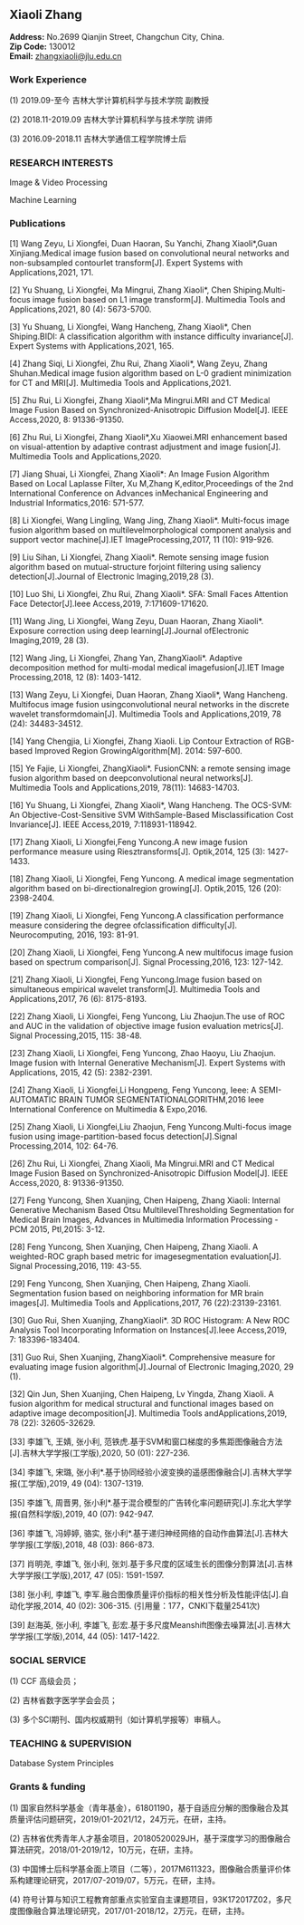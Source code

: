 ## Xiaoli Zhang
**Address:**  No.2699 Qianjin Street, Changchun City, China.  
**Zip Code:** 130012  
**Email:** zhangxiaoli@jlu.edu.cn  
### Work Experience
(1) 2019.09-至今 吉林大学计算机科学与技术学院 副教授

(2) 2018.11-2019.09 吉林大学计算机科学与技术学院 讲师

(3) 2016.09-2018.11 吉林大学通信工程学院博士后
### RESEARCH INTERESTS
Image & Video Processing 

Machine Learning
### Publications 
[1] Wang Zeyu, Li Xiongfei, Duan Haoran, Su Yanchi, Zhang Xiaoli*,Guan Xinjiang.Medical image fusion based on convolutional neural networks and non-subsampled contourlet    transform[J]. Expert Systems with Applications,2021, 171.

[2] Yu Shuang, Li Xiongfei, Ma Mingrui, Zhang Xiaoli*, Chen Shiping.Multi-focus image fusion based on L1 image transform[J]. Multimedia Tools and Applications,2021, 80 (4): 5673-5700.

[3] Yu Shuang, Li Xiongfei, Wang Hancheng, Zhang Xiaoli*, Chen Shiping.BIDI: A classification algorithm with instance difficulty invariance[J]. Expert Systems with Applications,2021, 165.

[4] Zhang Siqi, Li Xiongfei, Zhu Rui, Zhang Xiaoli*, Wang Zeyu, Zhang Shuhan.Medical image fusion algorithm based on L-0 gradient minimization for CT and MRI[J]. Multimedia Tools and Applications,2021.

[5] Zhu Rui, Li Xiongfei, Zhang Xiaoli*,Ma Mingrui.MRI and CT Medical Image Fusion Based on Synchronized-Anisotropic Diffusion Model[J]. IEEE Access,2020, 8: 91336-91350.

[6] Zhu Rui, Li Xiongfei, Zhang Xiaoli*,Xu Xiaowei.MRI enhancement based on visual-attention by adaptive contrast adjustment and image fusion[J]. Multimedia Tools and Applications,2020.

[7] Jiang Shuai, Li Xiongfei, Zhang Xiaoli*: An Image Fusion Algorithm Based on Local Laplasse Filter, Xu M,Zhang K,editor,Proceedings of the 2nd International Conference on Advances inMechanical Engineering and Industrial Informatics,2016: 571-577.

[8] Li Xiongfei, Wang Lingling, Wang Jing, Zhang Xiaoli*. Multi-focus image fusion algorithm based on multilevelmorphological component analysis and support vector machine[J].IET ImageProcessing,2017, 11 (10): 919-926.

[9] Liu Sihan, Li Xiongfei, Zhang Xiaoli*. Remote sensing image fusion algorithm based on mutual-structure forjoint filtering using saliency detection[J].Journal of Electronic Imaging,2019,28 (3).

[10] Luo Shi, Li Xiongfei, Zhu Rui, Zhang Xiaoli*. SFA: Small Faces Attention Face Detector[J].Ieee Access,2019, 7:171609-171620.

[11] Wang Jing, Li Xiongfei, Wang Zeyu, Duan Haoran, Zhang Xiaoli*. Exposure correction using deep learning[J].Journal ofElectronic Imaging,2019, 28 (3).

[12] Wang Jing, Li Xiongfei, Zhang Yan, ZhangXiaoli*. Adaptive decomposition method for multi-modal medical imagefusion[J].IET Image Processing,2018, 12 (8): 1403-1412.

[13] Wang Zeyu, Li Xiongfei, Duan Haoran, Zhang Xiaoli*, Wang Hancheng. Multifocus image fusion usingconvolutional neural networks in the discrete wavelet transformdomain[J]. Multimedia Tools and Applications,2019, 78 (24): 34483-34512.

[14] Yang Chengjia, Li Xiongfei, Zhang Xiaoli. Lip Contour Extraction of RGB-based Improved Region GrowingAlgorithm[M]. 2014: 597-600.

[15] Ye Fajie, Li Xiongfei, ZhangXiaoli*. FusionCNN: a remote sensing image fusion algorithm based on deepconvolutional neural networks[J]. Multimedia Tools and Applications,2019, 78(11): 14683-14703.

[16] Yu Shuang, Li Xiongfei, Zhang Xiaoli*, Wang Hancheng. The OCS-SVM: An Objective-Cost-Sensitive SVM WithSample-Based Misclassification Cost Invariance[J]. IEEE Access,2019, 7:118931-118942.

[17] Zhang Xiaoli, Li Xiongfei,Feng Yuncong.A new image fusion performance measure using Riesztransforms[J]. Optik,2014, 125 (3): 1427-1433.

[18] Zhang Xiaoli, Li Xiongfei, Feng Yuncong. A medical image segmentation algorithm based on bi-directionalregion growing[J]. Optik,2015, 126 (20): 2398-2404.

[19] Zhang Xiaoli, Li Xiongfei, Feng Yuncong.A classification performance measure considering the degree ofclassification difficulty[J]. Neurocomputing, 2016, 193: 81-91.

[20] Zhang Xiaoli, Li Xiongfei, Feng Yuncong.A new multifocus image fusion based on spectrum comparison[J]. Signal Processing,2016, 123: 127-142.

[21] Zhang Xiaoli, Li Xiongfei, Feng Yuncong.Image fusion based on simultaneous empirical wavelet transform[J]. Multimedia Tools and Applications,2017, 76 (6): 8175-8193.

[22] Zhang Xiaoli, Li Xiongfei, Feng Yuncong, Liu Zhaojun.The use of ROC and AUC in the validation of objective image fusion evaluation metrics[J]. Signal Processing,2015, 115: 38-48.

[23] Zhang Xiaoli, Li Xiongfei, Feng Yuncong, Zhao Haoyu, Liu Zhaojun. Image fusion with Internal Generative Mechanism[J]. Expert Systems with Applications, 2015, 42 (5): 2382-2391.

[24] Zhang Xiaoli, Li Xiongfei,Li Hongpeng, Feng Yuncong, Ieee: A SEMI-AUTOMATIC BRAIN TUMOR SEGMENTATIONALGORITHM,2016 Ieee International Conference on Multimedia & Expo,2016.

[25] Zhang Xiaoli, Li Xiongfei,Liu Zhaojun, Feng Yuncong.Multi-focus image fusion using image-partition-based focus detection[J].Signal Processing,2014, 102: 64-76.

[26] Zhu Rui, Li Xiongfei, Zhang Xiaoli, Ma Mingrui.MRI and CT Medical Image Fusion Based on Synchronized-Anisotropic Diffusion Model[J]. IEEE Access,2020, 8: 91336-91350.

[27] Feng Yuncong, Shen Xuanjing, Chen Haipeng, Zhang Xiaoli: Internal Generative Mechanism Based Otsu MultilevelThresholding Segmentation for Medical Brain Images, Advances in Multimedia Information Processing - PCM 2015, PtI,2015: 3-12.

[28] Feng Yuncong, Shen Xuanjing, Chen Haipeng, Zhang Xiaoli. A weighted-ROC graph based metric for imagesegmentation evaluation[J]. Signal Processing,2016, 119: 43-55.

[29] Feng Yuncong, Shen Xuanjing, Chen Haipeng, Zhang Xiaoli. Segmentation fusion based on neighboring information for MR brain images[J]. Multimedia Tools and Applications,2017, 76 (22):23139-23161.

[30] Guo Rui, Shen Xuanjing, ZhangXiaoli*. 3D ROC Histogram: A New ROC Analysis Tool Incorporating Information on Instances[J].Ieee Access,2019, 7: 183396-183404.

[31] Guo Rui, Shen Xuanjing, ZhangXiaoli*. Comprehensive measure for evaluating image fusion algorithm[J].Journal of Electronic Imaging,2020, 29 (1).

[32] Qin Jun, Shen Xuanjing, Chen Haipeng, Lv Yingda, Zhang Xiaoli. A fusion algorithm for medical structural and functional images based on adaptive image decomposition[J]. Multimedia Tools andApplications,2019, 78 (22): 32605-32629.

[33] 李雄飞, 王婧, 张小利, 范铁虎.基于SVM和窗口梯度的多焦距图像融合方法[J].吉林大学学报(工学版),2020, 50 (01): 227-236.

[34] 李雄飞, 宋璐, 张小利*.基于协同经验小波变换的遥感图像融合[J].吉林大学学报(工学版),2019, 49 (04): 1307-1319.

[35] 李雄飞, 周晋男, 张小利*.基于混合模型的广告转化率问题研究[J].东北大学学报(自然科学版),2019, 40 (07): 942-947.

[36] 李雄飞, 冯婷婷, 骆实, 张小利*.基于递归神经网络的自动作曲算法[J].吉林大学学报(工学版),2018, 48 (03): 866-873.

[37] 肖明尧, 李雄飞, 张小利, 张刘.基于多尺度的区域生长的图像分割算法[J].吉林大学学报(工学版),2017, 47 (05): 1591-1597.

[38] 张小利, 李雄飞, 李军.融合图像质量评价指标的相关性分析及性能评估[J].自动化学报,2014, 40 (02): 306-315. (引用量：177，CNKI下载量2541次)

[39] 赵海英, 张小利, 李雄飞, 彭宏.基于多尺度Meanshift图像去噪算法[J].吉林大学学报(工学版),2014, 44 (05): 1417-1422.
### SOCIAL SERVICE
(1) CCF 高级会员；

(2) 吉林省数字医学学会会员；

(3) 多个SCI期刊、国内权威期刊（如计算机学报等）审稿人。
### TEACHING & SUPERVISION
Database System Principles

### Grants & funding
(1) 国家自然科学基金（青年基金），61801190，基于自适应分解的图像融合及其质量评估问题研究，2019/01-2021/12，24万元，在研，主持。

(2) 吉林省优秀青年人才基金项目，20180520029JH，基于深度学习的图像融合算法研究，2018/01-2019/12，10万元，在研，主持。

(3) 中国博士后科学基金面上项目（二等），2017M611323，图像融合质量评价体系构建理论研究，2017/07-2019/07，5万元，在研，主持。

(4) 符号计算与知识工程教育部重点实验室自主课题项目，93K172017Z02，多尺度图像融合算法理论研究，2017/01-2018/12，2万元，在研，主持。
